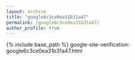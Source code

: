 ```yaml
---
layout: archive
title: "google6c3ce0ea31b31a47"
permalink: /google6c3ce0ea31b31a47/
author_profile: true
---
```


{% include base_path %}
google-site-verification: google6c3ce0ea31b31a47.html